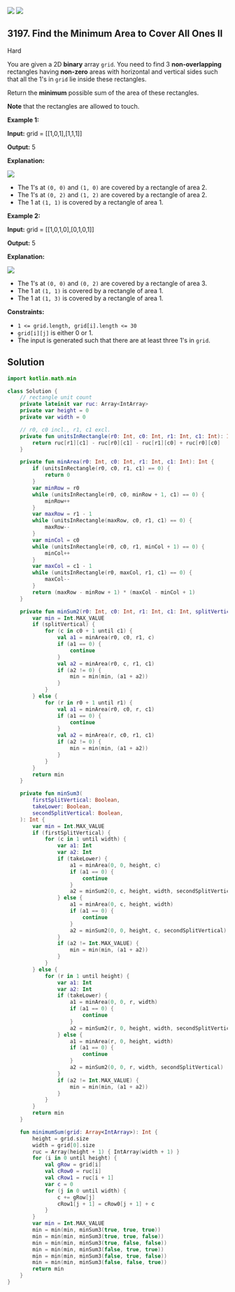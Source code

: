 [![](https://img.shields.io/github/stars/javadev/LeetCode-in-Kotlin?label=Stars&style=flat-square)](https://github.com/javadev/LeetCode-in-Kotlin)
[![](https://img.shields.io/github/forks/javadev/LeetCode-in-Kotlin?label=Fork%20me%20on%20GitHub%20&style=flat-square)](https://github.com/javadev/LeetCode-in-Kotlin/fork)

## 3197\. Find the Minimum Area to Cover All Ones II

Hard

You are given a 2D **binary** array `grid`. You need to find 3 **non-overlapping** rectangles having **non-zero** areas with horizontal and vertical sides such that all the 1's in `grid` lie inside these rectangles.

Return the **minimum** possible sum of the area of these rectangles.

**Note** that the rectangles are allowed to touch.

**Example 1:**

**Input:** grid = \[\[1,0,1],[1,1,1]]

**Output:** 5

**Explanation:**

![](https://assets.leetcode.com/uploads/2024/05/14/example0rect21.png)

*   The 1's at `(0, 0)` and `(1, 0)` are covered by a rectangle of area 2.
*   The 1's at `(0, 2)` and `(1, 2)` are covered by a rectangle of area 2.
*   The 1 at `(1, 1)` is covered by a rectangle of area 1.

**Example 2:**

**Input:** grid = \[\[1,0,1,0],[0,1,0,1]]

**Output:** 5

**Explanation:**

![](https://assets.leetcode.com/uploads/2024/05/14/example1rect2.png)

*   The 1's at `(0, 0)` and `(0, 2)` are covered by a rectangle of area 3.
*   The 1 at `(1, 1)` is covered by a rectangle of area 1.
*   The 1 at `(1, 3)` is covered by a rectangle of area 1.

**Constraints:**

*   `1 <= grid.length, grid[i].length <= 30`
*   `grid[i][j]` is either 0 or 1.
*   The input is generated such that there are at least three 1's in `grid`.

## Solution

```kotlin
import kotlin.math.min

class Solution {
    // rectangle unit count
    private lateinit var ruc: Array<IntArray>
    private var height = 0
    private var width = 0

    // r0, c0 incl., r1, c1 excl.
    private fun unitsInRectangle(r0: Int, c0: Int, r1: Int, c1: Int): Int {
        return ruc[r1][c1] - ruc[r0][c1] - ruc[r1][c0] + ruc[r0][c0]
    }

    private fun minArea(r0: Int, c0: Int, r1: Int, c1: Int): Int {
        if (unitsInRectangle(r0, c0, r1, c1) == 0) {
            return 0
        }
        var minRow = r0
        while (unitsInRectangle(r0, c0, minRow + 1, c1) == 0) {
            minRow++
        }
        var maxRow = r1 - 1
        while (unitsInRectangle(maxRow, c0, r1, c1) == 0) {
            maxRow--
        }
        var minCol = c0
        while (unitsInRectangle(r0, c0, r1, minCol + 1) == 0) {
            minCol++
        }
        var maxCol = c1 - 1
        while (unitsInRectangle(r0, maxCol, r1, c1) == 0) {
            maxCol--
        }
        return (maxRow - minRow + 1) * (maxCol - minCol + 1)
    }

    private fun minSum2(r0: Int, c0: Int, r1: Int, c1: Int, splitVertical: Boolean): Int {
        var min = Int.MAX_VALUE
        if (splitVertical) {
            for (c in c0 + 1 until c1) {
                val a1 = minArea(r0, c0, r1, c)
                if (a1 == 0) {
                    continue
                }
                val a2 = minArea(r0, c, r1, c1)
                if (a2 != 0) {
                    min = min(min, (a1 + a2))
                }
            }
        } else {
            for (r in r0 + 1 until r1) {
                val a1 = minArea(r0, c0, r, c1)
                if (a1 == 0) {
                    continue
                }
                val a2 = minArea(r, c0, r1, c1)
                if (a2 != 0) {
                    min = min(min, (a1 + a2))
                }
            }
        }
        return min
    }

    private fun minSum3(
        firstSplitVertical: Boolean,
        takeLower: Boolean,
        secondSplitVertical: Boolean,
    ): Int {
        var min = Int.MAX_VALUE
        if (firstSplitVertical) {
            for (c in 1 until width) {
                var a1: Int
                var a2: Int
                if (takeLower) {
                    a1 = minArea(0, 0, height, c)
                    if (a1 == 0) {
                        continue
                    }
                    a2 = minSum2(0, c, height, width, secondSplitVertical)
                } else {
                    a1 = minArea(0, c, height, width)
                    if (a1 == 0) {
                        continue
                    }
                    a2 = minSum2(0, 0, height, c, secondSplitVertical)
                }
                if (a2 != Int.MAX_VALUE) {
                    min = min(min, (a1 + a2))
                }
            }
        } else {
            for (r in 1 until height) {
                var a1: Int
                var a2: Int
                if (takeLower) {
                    a1 = minArea(0, 0, r, width)
                    if (a1 == 0) {
                        continue
                    }
                    a2 = minSum2(r, 0, height, width, secondSplitVertical)
                } else {
                    a1 = minArea(r, 0, height, width)
                    if (a1 == 0) {
                        continue
                    }
                    a2 = minSum2(0, 0, r, width, secondSplitVertical)
                }
                if (a2 != Int.MAX_VALUE) {
                    min = min(min, (a1 + a2))
                }
            }
        }
        return min
    }

    fun minimumSum(grid: Array<IntArray>): Int {
        height = grid.size
        width = grid[0].size
        ruc = Array(height + 1) { IntArray(width + 1) }
        for (i in 0 until height) {
            val gRow = grid[i]
            val cRow0 = ruc[i]
            val cRow1 = ruc[i + 1]
            var c = 0
            for (j in 0 until width) {
                c += gRow[j]
                cRow1[j + 1] = cRow0[j + 1] + c
            }
        }
        var min = Int.MAX_VALUE
        min = min(min, minSum3(true, true, true))
        min = min(min, minSum3(true, true, false))
        min = min(min, minSum3(true, false, false))
        min = min(min, minSum3(false, true, true))
        min = min(min, minSum3(false, true, false))
        min = min(min, minSum3(false, false, true))
        return min
    }
}
```